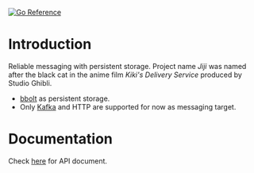 [![Go Reference](https://pkg.go.dev/badge/github.com/johncylee/jiji.svg)](https://pkg.go.dev/github.com/johncylee/jiji)

# Introduction

Reliable messaging with persistent storage. Project name *Jiji* was named after
the black cat in the anime film *Kiki's Delivery Service* produced by Studio
Ghibli.

* [bbolt][] as persistent storage.
* Only [Kafka][] and HTTP are supported for now as messaging target.

[bbolt]: https://github.com/etcd-io/bbolt
[Kafka]: https://kafka.apache.org/

# Documentation

Check [here](https://pkg.go.dev/github.com/johncylee/jiji) for API document.
